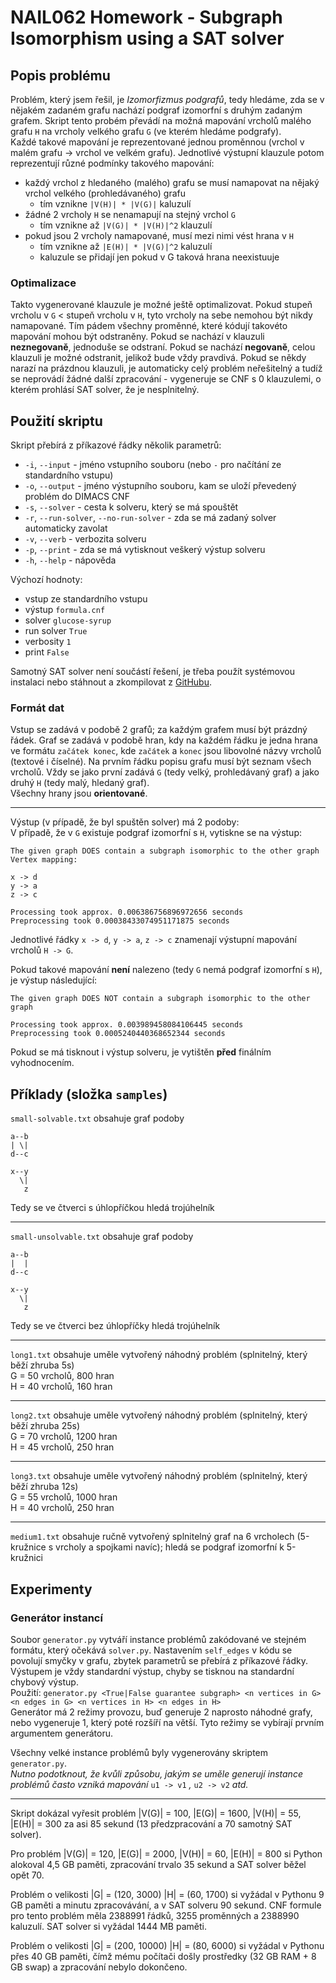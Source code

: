 # NAIL062 Homework - Subgraph Isomorphism using a SAT solver

## Popis problému
Problém, který jsem řešil, je *Izomorfizmus podgrafů*, tedy hledáme, zda se v nějakém zadaném grafu nachází podgraf
izomorfní s druhým zadaným grafem. Skript tento probém převádí na možná mapování vrcholů malého grafu `H` na vrcholy
velkého grafu `G` (ve kterém hledáme podgrafy).  
Každé takové mapování je reprezentované jednou proměnnou (vrchol v malém grafu -> vrchol ve velkém grafu). Jednotlivé
výstupní klauzule potom reprezentují různé podmínky takového mapování:
 - každý vrchol z hledaného (malého) grafu se musí namapovat na nějaký vrchol velkého (prohledávaného) grafu
   - tím vznikne `|V(H)| * |V(G)|` kaluzulí
 - žádné 2 vrcholy `H` se nenamapují na stejný vrchol `G`
   - tím vznikne až `|V(G)| * |V(H)|^2` klauzulí
 - pokud jsou 2 vrcholy namapované, musí mezi nimi vést hrana v `H`
   - tím vznikne až `|E(H)| * |V(G)|^2` kaluzulí
   - kaluzule se přidají jen pokud v G taková hrana neexistuuje

### Optimalizace
Takto vygenerované klauzule je možné ještě optimalizovat. Pokud stupeň vrcholu v `G` < stupeň vrcholu v `H`, tyto
vrcholy na sebe nemohou být nikdy namapované. Tím pádem všechny proměnné, které kódují takovéto mapování mohou být
odstraněny. Pokud se nachází v klauzuli **neznegovaně**, jednoduše se odstraní. Pokud se nachází **negovaně**, celou
klauzuli je možné odstranit, jelikož bude vždy pravdivá. Pokud se někdy narazí na prázdnou klauzuli, je automaticky
celý problém neřešitelný a tudíž se neprovádí žádné další zpracování - vygeneruje se CNF s 0 klauzulemi, o kterém
prohlásí SAT solver, že je nesplnitelný.

## Použití skriptu
Skript přebírá z příkazové řádky několik parametrů:
 - `-i`, `--input` - jméno vstupního souboru (nebo `-` pro načítání ze standardního vstupu)
 - `-o`, `--output` - jméno výstupního souboru, kam se uloží převedený problém do DIMACS CNF
 - `-s`, `--solver` - cesta k solveru, který se má spouštět
 - `-r`, `--run-solver`, `--no-run-solver` - zda se má zadaný solver automaticky zavolat
 - `-v`, `--verb` - verbozita solveru
 - `-p`, `--print` - zda se má vytisknout veškerý výstup solveru
 - `-h`, `--help` - nápověda

Výchozí hodnoty:
 - vstup ze standardního vstupu
 - výstup `formula.cnf`
 - solver `glucose-syrup`
 - run solver `True`
 - verbosity `1`
 - print `False`

Samotný SAT solver není součástí řešení, je třeba použít systémovou instalaci nebo stáhnout a zkompilovat z
[GitHubu](https://github.com/audemard/glucose/).

### Formát dat
Vstup se zadává v podobě 2 grafů; za každým grafem musí být prázdný řádek. Graf se zadává v podobě hran, kdy na každém
řádku je jedna hrana ve formátu `začátek konec`, kde `začátek` a `konec` jsou libovolné názvy vrcholů (textové i
číselné). Na prvním řádku popisu grafu musí být seznam všech vrcholů. Vždy se jako první zadává `G` (tedy velký, prohledávaný graf) a jako druhý `H` (tedy malý, hledaný graf).  
Všechny hrany jsou **orientované**.

---
Výstup (v pŕípadě, že byl spuštěn solver) má 2 podoby:  
V případě, že v `G` existuje podgraf izomorfní s `H`, vytiskne se na výstup:
```
The given graph DOES contain a subgraph isomorphic to the other graph
Vertex mapping:

x -> d
y -> a
z -> c

Processing took approx. 0.006386756896972656 seconds
Preprocessing took 0.00038433074951171875 seconds
```
Jednotlivé řádky `x -> d`, `y -> a`, `z -> c` znamenají výstupní mapování vrcholů `H -> G`.

Pokud takové mapování **není** nalezeno (tedy `G` nemá podgraf izomorfní s `H`), je výstup následující:
```
The given graph DOES NOT contain a subgraph isomorphic to the other graph

Processing took approx. 0.003989458084106445 seconds
Preprocessing took 0.0005240440368652344 seconds
```
Pokud se má tisknout i výstup solveru, je vytištěn **před** finálním vyhodnocením.

## Příklady (složka `samples`)
`small-solvable.txt` obsahuje graf podoby
```
a--b
| \|
d--c

x--y
  \|
   z
```
Tedy se ve čtverci s úhlopříčkou hledá trojúhelník

---
`small-unsolvable.txt` obsahuje graf podoby
```
a--b
|  |
d--c

x--y
  \|
   z
```
Tedy se ve čtverci bez úhlopříčky hledá trojúhelník

---
`long1.txt` obsahuje uměle vytvořený náhodný problém (splnitelný, který běží zhruba 5s)  
G = 50 vrcholů, 800 hran  
H = 40 vrcholů, 160 hran

---
`long2.txt` obsahuje uměle vytvořený náhodný problém (splnitelný, který běží zhruba 25s)  
G = 70 vrcholů, 1200 hran  
H = 45 vrcholů, 250 hran

---
`long3.txt` obsahuje uměle vytvořený náhodný problém (splnitelný, který běží zhruba 12s)  
G = 55 vrcholů, 1000 hran  
H = 40 vrcholů, 250 hran

---
`medium1.txt` obsahuje ručně vytvořený splnitelný graf na 6 vrcholech (5-kružnice s vrcholy a spojkami navíc); hledá se
podgraf izomorfní k 5-kružnici

## Experimenty
### Generátor instancí
Soubor `generator.py` vytváří instance problémů zakódované ve stejném formátu, který očekává `solver.py`.
Nastavením `self_edges` v kódu se povolují smyčky v grafu, zbytek parametrů se přebírá z příkazové řádky. Výstupem je
vždy standardní výstup, chyby se tisknou na standardní chybový výstup.  
Použití: `generator.py <True|False guarantee subgraph> <n vertices in G> <n edges in G> <n vertices in H> <n edges in H>`  
Generátor má 2 režimy provozu, buď generuje 2 naprosto náhodné grafy, nebo vygeneruje 1, který poté rozšíří na větší.
Tyto režimy se vybírají prvním argumentem generátoru.

Všechny velké instance problémů byly vygenerovány skriptem `generator.py`.  
*Nutno podotknout, že kvůli způsobu, jakým se uměle generují instance problémů často vzniká mapování* `u1 -> v1` *,*
`u2 -> v2` *atd.*

---
Skript dokázal vyřesit problém |V(G)| = 100, |E(G)| = 1600, |V(H)| = 55, |E(H)| = 300 za asi 85 sekund (13 předzpracování
a 70 samotný SAT solver).

Pro problém |V(G)| = 120, |E(G)| = 2000, |V(H)| = 60, |E(H)| = 800 si Python alokoval 4,5 GB paměti, zpracování trvalo
35 sekund a SAT solver běžel opět 70.

Problém o velikosti |G| = (120, 3000) |H| = (60, 1700) si vyžádal v Pythonu 9 GB paměti a minutu zpracovávání, a v SAT
solveru 90 sekund. CNF formule pro tento problém měla 2388991 řádků, 3255 proměnných a 2388990 kaluzulí. SAT solver si
vyžádal 1444 MB paměti.

Problém o velikosti |G| = (200, 10000) |H| = (80, 6000) si vyžádal v Pythonu přes 40 GB paměti, čímž mému počítači došly
prostředky (32 GB RAM + 8 GB swap) a zpracování nebylo dokončeno.
